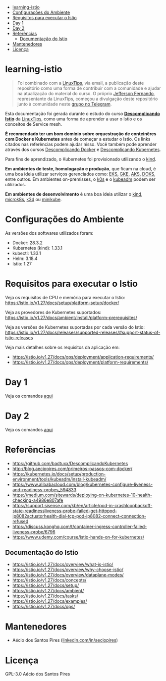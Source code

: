<!-- TOC -->

- [learning-istio](#learning-istio)
- [Configurações do Ambiente](#configurações-do-ambiente)
- [Requisitos para executar o Istio](#requisitos-para-executar-o-istio)
- [Day 1](#day-1)
- [Day 2](#day-2)
- [Referências](#referências)
  - [Documentação do Istio](#documentação-do-istio)
- [Mantenedores](#mantenedores)
- [Licença](#licença)

<!-- TOC -->

# learning-istio

> Foi combinado com a [LinuxTips](https://www.linuxtips.io), via email, a publicação deste repositório como uma forma de contribuir com a comunidade e ajudar na atualização do material do curso. O próprio [Jefferson Fernando](https://twitter.com/badtux_), representante da LinuxTips, começou a divulgação deste repositório junto à comunidade neste [grupo no Telegram](https://t.me/joinchat/GmIMiRVkN55gwDhTlDWCqA).

Esta documentação foi gerada durante o estudo do curso **[Descomplicando Istio](https://www.linuxtips.io/products/descomplicando-o-istio)** da [LinuxTips](https://www.linuxtips.io), como uma forma de aprender a usar o Istio e os conceitos de Service mesh.

**É recomendado ter um bom domínio sobre orquestração de conteinêres com Docker e Kubernetes** antes de começar a estudar o Istio. Os links citados nas referências podem ajudar nisso. Você também pode aprender através dos cursos [Descomplicando Docker](https://www.linuxtips.io/products/descomplicando-o-docker) e [Descomplicando Kubernetes](https://www.linuxtips.io/products/descomplicando-o-kubernetes).

Para fins de aprendizado, o Kubernetes foi provisionado utilizando o [kind](https://kind.sigs.k8s.io).

**Em ambientes de teste, homologação e produção**, que ficam na cloud, é uma boa ideia utilizar serviços gerenciados como: [EKS](https://aws.amazon.com/eks), [GKE](https://cloud.google.com/kubernetes-engine), [AKS](https://azure.microsoft.com/en-us/free/kubernetes-service), [DOKS](https://www.digitalocean.com/products/kubernetes/), entre outros. Em ambientes on-premisses, o [k0s](https://k0sproject.io) e o [kubeadm](https://kubernetes.io/docs/setup/production-environment/tools/kubeadm/create-cluster-kubeadm/) podem ser utilizados.

**Em ambientes de desenvolvimento** é uma boa ideia utilizar o [kind](https://kind.sigs.k8s.io), [microk8s](https://microk8s.io), [k3d](https://k3d.io) ou [minikube](https://minikube.sigs.k8s.io/).

# Configurações do Ambiente

As versões dos softwares utilizados foram:

- Docker: 28.3.2
- Kubernetes (kind): 1.33.1
- kubectl: 1.33.1
- Helm: 3.18.4
- Istio: 1.27

# Requisitos para executar o Istio

Veja os requisitos de CPU e memória para executar o Istio: https://istio.io/v1.27/docs/setup/platform-setup/docker/

Veja as provedores de Kubernetes suportados: https://istio.io/v1.27/docs/ambient/install/platform-prerequisites/

Veja as versões de Kubernetes suportadas por cada versão do Istio: https://istio.io/v1.27/docs/releases/supported-releases/#support-status-of-istio-releases

Veja mais detalhes sobre os requisitos da aplicação em:

- https://istio.io/v1.27/docs/ops/deployment/application-requirements/
- https://istio.io/v1.27/docs/ops/deployment/platform-requirements/

# Day 1

Veja os comandos [aqui](day1.md)

# Day 2

Veja os comandos [aqui](day2.md)

# Referências

- https://github.com/badtuxx/DescomplicandoKubernetes
- http://blog.aeciopires.com/primeiros-passos-com-docker/
- https://kubernetes.io/docs/setup/production-environment/tools/kubeadm/install-kubeadm/
- https://www.alibabacloud.com/blog/kubernetes-configure-liveness-and-readiness-probes_594833 
- https://medium.com/sitewards/deploying-on-kubernetes-10-health-checking-a4986e807afe 
- https://support.sisense.com/kb/en/article/pod-in-crashloopbackoff-state-readinessliveness-probe-failed-get-httppod-ip8082actuatorhealth-dial-tcp-pod-ip8082-connect-connection-refused 
- https://discuss.konghq.com/t/container-ingress-controller-failed-liveness-probe/6796
- https://www.udemy.com/course/istio-hands-on-for-kubernetes/

## Documentação do Istio

- https://istio.io/v1.27/docs/overview/what-is-istio/
- https://istio.io/v1.27/docs/overview/why-choose-istio/
- https://istio.io/v1.27/docs/overview/dataplane-modes/
- https://istio.io/v1.27/docs/concepts/
- https://istio.io/v1.27/docs/setup/
- https://istio.io/v1.27/docs/ambient/
- https://istio.io/v1.27/docs/tasks/
- https://istio.io/v1.27/docs/examples/
- https://istio.io/v1.27/docs/ops/

# Mantenedores

- Aécio dos Santos Pires ([linkedin.com/in/aeciopires](https://www.linkedin.com/in/aeciopires))

# Licença

GPL-3.0 Aécio dos Santos Pires
